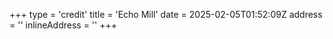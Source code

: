 +++
type = 'credit'
title = 'Echo Mill'
date = 2025-02-05T01:52:09Z
address = ''
inlineAddress = ''
+++
